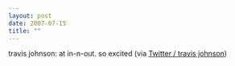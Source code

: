```yaml
---
layout: post
date: 2007-07-15
title: ""
---
```

travis johnson: at in-n-out. so excited (via <a href="http://twitter.com/travisj/statuses/150502702">Twitter / travis johnson</a>)